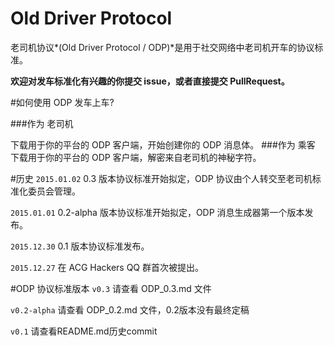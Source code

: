 # Old Driver Protocol
老司机协议*(Old Driver Protocol / ODP)*是用于社交网络中老司机开车的协议标准。

**欢迎对发车标准化有兴趣的你提交 issue，或者直接提交 PullRequest。**

#如何使用 ODP 发车上车?

###作为 老司机

下载用于你的平台的 ODP 客户端，开始创建你的 ODP 消息体。
###作为 乘客
下载用于你的平台的 ODP 客户端，解密来自老司机的神秘字符。

#历史
`2015.01.02` 0.3 版本协议标准开始拟定，ODP 协议由个人转交至老司机标准化委员会管理。

`2015.01.01` 0.2-alpha 版本协议标准开始拟定，ODP 消息生成器第一个版本发布。

`2015.12.30` 0.1 版本协议标准发布。

`2015.12.27` 在 ACG Hackers QQ 群首次被提出。

#ODP 协议标准版本
`v0.3` 请查看 ODP_0.3.md 文件

`v0.2-alpha` 请查看 ODP_0.2.md 文件，0.2版本没有最终定稿

`v0.1` 请查看README.md历史commit
